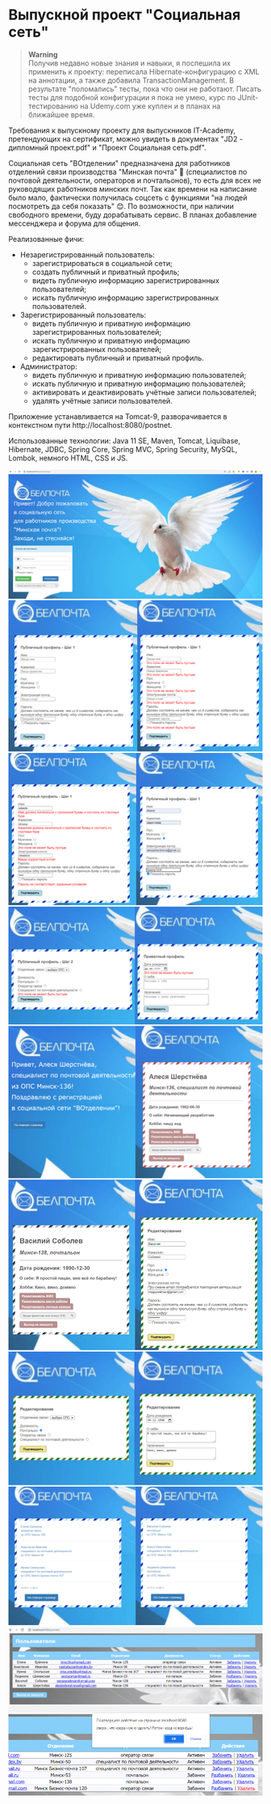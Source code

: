 # Выпускной проект "Социальная сеть"

> **Warning**  
Получив недавно новые знания и навыки, я поспешила их применить к проекту: переписала 
Hibernate-конфигурацию с XML на аннотации, а также добавила TransactionManagement. В результате "поломались" тесты, 
пока что они не работают. Писать тесты для подобной конфигурации я пока не умею, курс по JUnit-тестированию на Udemy.com 
уже куплен и в планах на ближайшее время.

Требования к выпускному проекту для выпускников IT-Academy, претендующих на сертификат, можно увидеть в документах 
"JD2 - дипломный проект.pdf" и "Проект Социальная сеть.pdf".

Социальная сеть "ВОтделении" предназначена для работников отделений связи производства "Минская почта" :postbox: 
(специалистов по почтовой деятельности, операторов и почтальонов), то есть для всех не руководящих работников минских почт.
Так как времени на написание было мало, фактически получилась соцсеть с функциями "на людей посмотреть 
да себя показать" :blush:. По возможности, при наличии свободного времени, буду дорабатывать сервис. В планах добавление 
мессенджера и форума для общения.

Реализованные фичи:
- Незарегистрированный пользователь:
  - зарегистрироваться в социальной сети;
  - создать публичный и приватный профиль;
  - видеть публичную информацию зарегистрированных пользователей;
  - искать публичную информацию зарегистрированных пользователей.
- Зарегистрированный пользователь:
  - видеть публичную и приватную информацию зарегистрированных пользователей;
  - искать публичную и приватную информацию зарегистрированных пользователей;
  - редактировать публичный и приватный профиль.
- Администратор:
  - видеть публичную и приватную информацию пользователей;
  - искать публичную и приватную информацию пользователей;
  - активировать и деактивировать учётные записи пользователей;
  - удалять учётные записи пользователей.

Приложение устанавливается на Tomcat-9, разворачивается в контекстном пути http://localhost:8080/postnet.

Использованные технологии: Java 11 SE, Maven, Tomcat, Liquibase, Hibernate, JDBC, Spring Core, Spring MVC, 
Spring Security, MySQL, Lombok, немного HTML, CSS и JS.

![img.png](img.png)
![img_1.png](img_1.png)
![img_2.png](img_2.png)
![img_3.png](img_3.png)
![img_4.png](img_4.png)
![img_5.png](img_5.png)
![img_6.png](img_6.png)
![img_7.png](img_7.png)
![img_8.png](img_8.png)
![img_9.png](img_9.png)